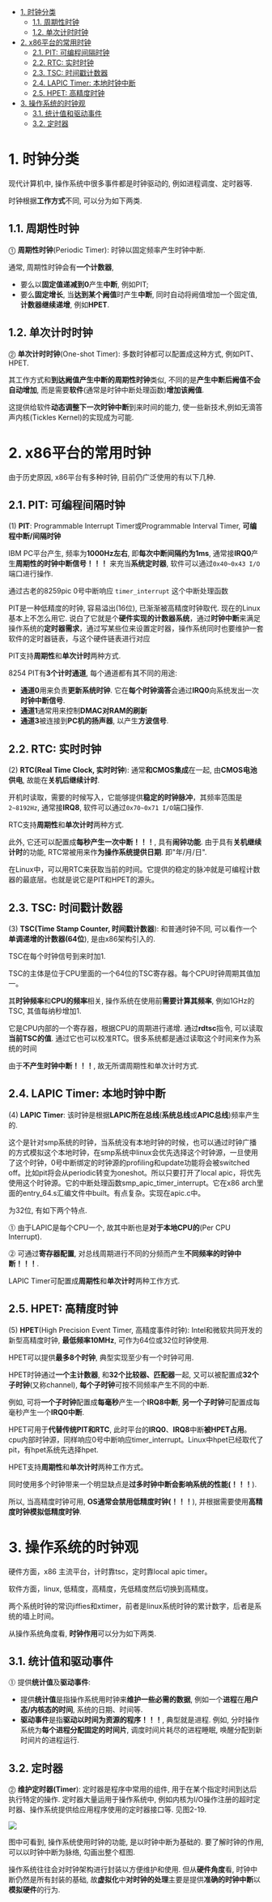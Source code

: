 
<!-- @import "[TOC]" {cmd="toc" depthFrom=1 depthTo=6 orderedList=false} -->

<!-- code_chunk_output -->

- [1. 时钟分类](#1-时钟分类)
  - [1.1. 周期性时钟](#11-周期性时钟)
  - [1.2. 单次计时时钟](#12-单次计时时钟)
- [2. x86平台的常用时钟](#2-x86平台的常用时钟)
  - [2.1. PIT: 可编程间隔时钟](#21-pit-可编程间隔时钟)
  - [2.2. RTC: 实时时钟](#22-rtc-实时时钟)
  - [2.3. TSC: 时间戳计数器](#23-tsc-时间戳计数器)
  - [2.4. LAPIC Timer: 本地时钟中断](#24-lapic-timer-本地时钟中断)
  - [2.5. HPET: 高精度时钟](#25-hpet-高精度时钟)
- [3. 操作系统的时钟观](#3-操作系统的时钟观)
  - [3.1. 统计值和驱动事件](#31-统计值和驱动事件)
  - [3.2. 定时器](#32-定时器)

<!-- /code_chunk_output -->

# 1. 时钟分类

现代计算机中, 操作系统中很多事件都是时钟驱动的, 例如进程调度、定时器等.

时钟根据**工作方式**不同, 可以分为如下两类.

## 1.1. 周期性时钟

⓵ **周期性时钟**(Periodic Timer): 时钟以固定频率产生时钟中断. 

通常, 周期性时钟会有**一个计数器**, 
- 要么以**固定值递减到0**产生**中断**, 例如PIT; 
- 要么**固定增长**, 当**达到某个阙值**时产生**中断**, 同时自动将阙值增加一个固定值, **计数器继续递增**, 例如**HPET**.

## 1.2. 单次计时时钟

⓶ **单次计时时钟**(One\-shot Timer): 多数时钟都可以配置成这种方式, 例如PIT、HPET. 

其工作方式和**到达阙值产生中断的周期性时钟**类似, 不同的是**产生中断后阙值不会自动增加**, 而是需要**软件**(通常是时钟中断处理函数)**增加该阙值**. 

这提供给软件**动态调整下一次时钟中断**到来时间的能力, 使一些新技术,例如无滴答声内核(Tickles Kernel)的实现成为可能.

# 2. x86平台的常用时钟

由于历史原因, x86平台有多种时钟, 目前仍广泛使用的有以下几种.

## 2.1. PIT: 可编程间隔时钟

(1) **PIT**: Programmable Interrupt Timer或Programmable Interval Timer, **可编程中断/间隔时钟**

IBM PC平台产生, 频率为**1000Hz左右**, 即**每次中断间隔约为1ms**, 通常接**IRQ0**产生**周期性的时钟中断信号！！！** 来充当**系统定时器**, 软件可以通过`0x40~0x43 I/O`端口进行操作. 

通过古老的8259pic 0号中断响应 `timer_interrupt` 这个中断处理函数

PIT是一种低精度的时钟, 容易溢出(16位), 已渐渐被高精度时钟取代. 现在的Linux基本上不怎么用它. 说白了它就是个**硬件实现的计数器系统**，通过**时钟中断**来满足操作系统的**定时器需求**，通过写某些位来设置定时器，操作系统同时也要维护一套软件的定时器链表，与这个硬件链表进行对应

PIT支持**周期性**和**单次计时**两种方式.

8254 PIT有**3个计时通道**, 每个通道都有其不同的用途:

- **通道0**用来负责**更新系统时钟**. 它在**每个时钟滴答**会通过**IRQ0**向系统发出一次**时钟中断信号**.
- **通道1**通常用来控制**DMAC对RAM的刷新**
- **通道3**被连接到**PC机的扬声器**, 以产生**方波信号**.

## 2.2. RTC: 实时时钟

(2) **RTC(Real Time Clock, 实时时钟**): 通常**和CMOS集成**在一起, 由**CMOS电池供电**, 故能在**关机后继续计时**. 

开机时读取，需要的时候写入，它能够提供**稳定的时钟脉冲**，其频率范围是`2~8192Hz`, 通常接**IRQ8**, 软件可以通过`0x70~0x71 I/O`端口操作. 

RTC支持**周期性**和**单次计时**两种方式.

此外, 它还可以配置成**每秒产生一次中断！！！**, 具有**闹钟功能**. 由于具有**关机继续计时**的功能, RTC常被用来作**为操作系统提供日期**. 即"年/月/日".

在Linux中，可以用RTC来获取当前的时间。它提供的稳定的脉冲就是可编程计数器的最底层。也就是说它是PIT和HPET的源头。

## 2.3. TSC: 时间戳计数器

(3) **TSC(Time Stamp Counter, 时间戳计数器**): 和普通时钟不同, 可以看作一个**单调递增的计数器(64位**), 是由x86架构引入的. 

TSC在每个时钟信号到来时加1.

TSC的主体是位于CPU里面的一个64位的TSC寄存器。每个CPU时钟周期其值加一。


其**时钟频率**和**CPU的频率**相关, 操作系统在使用前**需要计算其频率**, 例如1GHz的TSC, 其值每纳秒增加1. 

它是CPU内部的一个寄存器，根据CPU的周期进行递增. 通过**rdtsc**指令, 可以读取**当前TSC的值**. 通过它也可以校准RTC。很多系统都是通过读取这个时间来作为系统的时间

由于**不产生时钟中断！！！**, 故无所谓周期性和单次计时方式.

## 2.4. LAPIC Timer: 本地时钟中断

(4) **LAPIC Timer**: 该时钟是根据**LAPIC所在总线**(**系统总线**或**APIC总线**)频率产生的. 

这个是针对smp系统的时钟，当系统没有本地时钟的时候，也可以通过时钟广播的方式模拟这个本地时钟，在smp系统中linux会优先选择这个时钟源，一旦使用了这个时钟，0号中断绑定的时钟源的profiling和update功能将会被switched off。比如pit将会从periodic转变为oneshot。所以只要打开了local apic，将优先使用这个时钟源。它的中断处理函数smp_apic_timer_interrupt。它在x86 arch里面的entry_64.s汇编文件中built。有点复杂。实现在apic.c中。

为32位, 有如下两个特点.

⓵ 由于LAPIC是每个CPU一个, 故其中断也是**对于本地CPU的**(Per CPU Interrupt).

⓶ 可通过**寄存器配置**, 对总线周期进行不同的分频而产生**不同频率的时钟中断！！！**.

LAPIC Timer可配置成**周期性**和**单次计时**两种工作方式.

## 2.5. HPET: 高精度时钟

(5) **HPET**(High Precision Event Timer, 高精度事件时钟): Intel和微软共同开发的新型高精度时钟, **最低频率10MHz**, 可作为64位或32位时钟使用. 

HPET可以提供**最多8个时钟**, 典型实现至少有一个时钟可用. 

HPET时钟通过**一个主计数器**, 和**32个比较器、匹配器**一起, 又可以被配置成**32个子时钟**(又称channel), **每个子时钟**可按不同频率产生不同的中断. 

例如, 可将**一个子时钟**配置成**每毫秒**产生一个**IRQ8中断**, **另一个子时钟**可配置成每毫秒产生一个**IRQ0中断**. 

HPET可用于**代替传统PIT和RTC**, 此时平台的**IRQ0**、**IRQ8**中断**被HPET占用**。 cpu内部时钟源，同样响应0号中断响应timer_interrupt。Linux中hpet已经取代了pit，有hpet系统先选择hpet.

HPET支持**周期性**和**单次计时**两种工作方式。

同时使用多个时钟带来一个明显缺点是**过多时钟中断会影响系统的性能(！！！**). 

所以, 当高精度时钟可用, **OS通常会禁用低精度时钟(！！！**), 并根据需要使用**高精度时钟模拟低精度时钟**.

# 3. 操作系统的时钟观

硬件方面，x86 主流平台，计时靠tsc，定时靠local apic timer。

软件方面，linux, 低精度，高精度，先低精度然后切换到高精度。

两个系统时钟的常识jiffies和xtimer，前者是linux系统时钟的累计数字，后者是系统的墙上时间。

从操作系统角度看, **时钟作用**可以分为如下两类.

## 3.1. 统计值和驱动事件

⓵ 提供**统计值**及**驱动事件**: 

- 提供**统计值**是指操作系统用时钟来**维护一些必需的数据**, 例如一个**进程**在**用户态/内核态的时间**, 系统的日期、时间等. 
- **驱动事件**是指**驱动以时间为资源的程序！！！**, 典型就是进程. 例如, 分时操作系统为**每个进程分配固定的时间片**, 调度时间片耗尽的进程睡眠, 唤醒分配到新时间片的进程运行.

## 3.2. 定时器

⓶ **维护定时器(Timer**): 定时器是程序中常用的组件, 用于在某个指定时间到达后执行特定的操作. 定时器大量运用于操作系统中, 例如内核为I/O操作注册的超时定时器、操作系统提供给应用程序使用的定时器接口等. 见图2\-19.

![](./images/2019-07-01-17-41-22.png)

图中可看到, 操作系统使用时钟的功能, 是以时钟中断为基础的. 要了解时钟的作用, 可以以时钟中断为脉络, 勾画出整个框图.

操作系统往往会对时钟架构进行封装以方便维护和使用. 但从**硬件角度**看, 时钟中断仍然是所有封装的基础, 故**虚拟化**中**对时钟的处理**主要是提供**准确的时钟中断**以**模拟硬件**的行为.